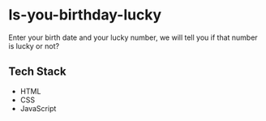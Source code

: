 # Is-you-birthday-lucky
Enter your birth date and your lucky number, we will tell you if that number is lucky or not?

## Tech Stack 
- HTML
- CSS
- JavaScript
